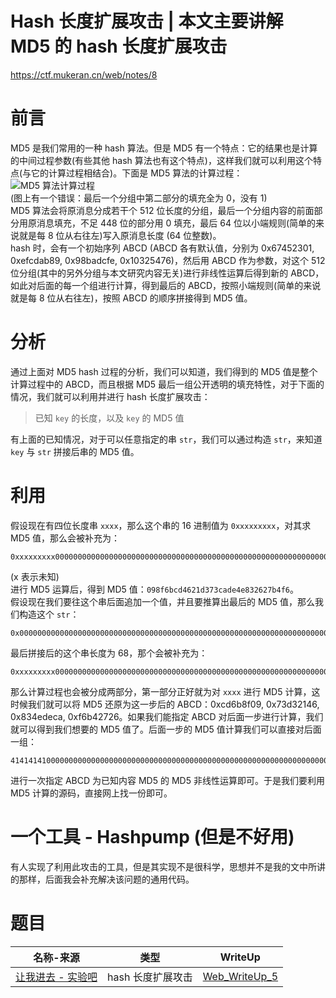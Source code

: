 <!-- hash 长度扩展攻击 -->
<!-- 本文主要讲解 MD5 的 hash 长度扩展攻击 -->
# Hash 长度扩展攻击 | 本文主要讲解 MD5 的 hash 长度扩展攻击

https://ctf.mukeran.cn/web/notes/8

前言
====
MD5 是我们常用的一种 hash 算法。但是 MD5 有一个特点：它的结果也是计算的中间过程参数(有些其他 hash 算法也有这个特点)，这样我们就可以利用这个特点(与它的计算过程相结合)。下面是 MD5 算法的计算过程：
![MD5 算法计算过程](https://ctf.mukeran.cn/static/img/Web_Note_8_1.png)  
(图上有一个错误：最后一个分组中第二部分的填充全为 0，没有 1)  
MD5 算法会将原消息分成若干个 512 位长度的分组，最后一个分组内容的前面部分用原消息填充，不足 448 位的部分用 0 填充，最后 64 位以小端规则(简单的来说就是每 8 位从右往左)写入原消息长度 (64 位整数)。  
hash 时，会有一个初始序列 ABCD (ABCD 各有默认值，分别为 0x67452301, 0xefcdab89, 0x98badcfe, 0x10325476)，然后用 ABCD 作为参数，对这个 512 位分组(其中的另外分组与本文研究内容无关)进行非线性运算后得到新的 ABCD，如此对后面的每一个组进行计算，得到最后的 ABCD，按照小端规则(简单的来说就是每 8 位从右往左)，按照 ABCD 的顺序拼接得到 MD5 值。

分析
====
通过上面对 MD5 hash 过程的分析，我们可以知道，我们得到的 MD5 值是整个计算过程中的 ABCD，而且根据 MD5 最后一组公开透明的填充特性，对于下面的情况，我们就可以利用并进行 hash 长度扩展攻击：
> 已知 `key` 的长度，以及 `key` 的 MD5 值

有上面的已知情况，对于可以任意指定的串 `str`，我们可以通过构造 `str`，来知道 `key` 与 `str` 拼接后串的 MD5 值。

利用
====
假设现在有四位长度串 `xxxx`，那么这个串的 16 进制值为 `0xxxxxxxxx`，对其求 MD5 值，那么会被补充为：
```hex
0xxxxxxxxx000000000000000000000000000000000000000000000000000000000000000000000000000000000000000000000000000000002000000000000000
```

(x 表示未知)  
进行 MD5 运算后，得到 MD5 值：`098f6bcd4621d373cade4e832627b4f6`。  
假设现在我们要往这个串后面追加一个值，并且要推算出最后的 MD5 值，那么我们构造这个 `str`：
```hex
0x00000000000000000000000000000000000000000000000000000000000000000000000000000000000000000000000000000000200000000000000041414141
```

最后拼接后的这个串长度为 68，那个会被补充为：
```hex
0xxxxxxxxx00000000000000000000000000000000000000000000000000000000000000000000000000000000000000000000000000000000200000000000000041414141000000000000000000000000000000000000000000000000000000000000000000000000000000000000000000000000000000002200000000000000
```

那么计算过程也会被分成两部分，第一部分正好就为对 `xxxx` 进行 MD5 计算，这时候我们就可以将 MD5 还原为这一步后的 ABCD：0xcd6b8f09, 0x73d32146, 0x834edeca, 0xf6b42726。如果我们能指定 ABCD 对后面一步进行计算，我们就可以得到我们想要的 MD5 值了。后面一步的 MD5 值计算我们可以直接对后面一组：
```hex
41414141000000000000000000000000000000000000000000000000000000000000000000000000000000000000000000000000000000002200000000000000
```

进行一次指定 ABCD 为已知内容 MD5 的 MD5 非线性运算即可。于是我们要利用 MD5 计算的源码，直接网上找一份即可。

一个工具 - Hashpump (但是不好用)
====
有人实现了利用此攻击的工具，但是其实现不是很科学，思想并不是我的文中所讲的那样，后面我会补充解决该问题的通用代码。

题目
====
|名称-来源|类型|WriteUp|
|--------|---|--------|
|[让我进去 - 实验吧](http://www.shiyanbar.com/ctf/1848)|hash 长度扩展攻击|[Web_WriteUp_5](https://ctf.mukeran.cn/web/writeups/5)